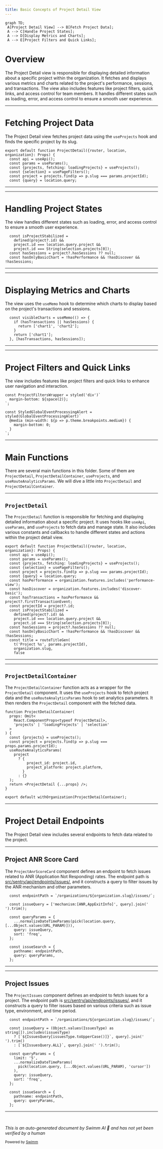 ```yaml
---
title: Basic Concepts of Project Detail View
---
```

```mermaid
graph TD;
 A[Project Detail View] --> B[Fetch Project Data];
 A --> C[Handle Project States];
 A --> D[Display Metrics and Charts];
 A --> E[Project Filters and Quick Links];
```

# Overview

The Project Detail view is responsible for displaying detailed information about a specific project within the organization. It fetches and displays various metrics and charts related to the project's performance, sessions, and transactions. The view also includes features like project filters, quick links, and access control for team members. It handles different states such as loading, error, and access control to ensure a smooth user experience.

<SwmSnippet path="/static/app/views/projectDetail/projectDetail.tsx" line="54">

---

# Fetching Project Data

The Project Detail view fetches project data using the <SwmToken path="static/app/views/projectDetail/projectDetail.tsx" pos="57:15:15" line-data="  const {projects, fetching: loadingProjects} = useProjects();">`useProjects`</SwmToken> hook and finds the specific project by its slug.

```tsx
export default function ProjectDetail({router, location, organization}: Props) {
  const api = useApi();
  const params = useParams();
  const {projects, fetching: loadingProjects} = useProjects();
  const {selection} = usePageFilters();
  const project = projects.find(p => p.slug === params.projectId);
  const {query} = location.query;
```

---

</SwmSnippet>

<SwmSnippet path="/static/app/views/projectDetail/projectDetail.tsx" line="65">

---

# Handling Project States

The view handles different states such as loading, error, and access control to ensure a smooth user experience.

```tsx
  const isProjectStabilized =
    defined(project?.id) &&
    project.id === location.query.project &&
    project.id === String(selection.projects[0]);
  const hasSessions = project?.hasSessions ?? null;
  const hasOnlyBasicChart = !hasPerformance && !hasDiscover && !hasSessions;
```

---

</SwmSnippet>

<SwmSnippet path="/static/app/views/projectDetail/projectDetail.tsx" line="77">

---

# Displaying Metrics and Charts

The view uses the <SwmToken path="static/app/views/projectDetail/projectDetail.tsx" pos="77:7:7" line-data="  const visibleCharts = useMemo(() =&gt; {">`useMemo`</SwmToken> hook to determine which charts to display based on the project's transactions and sessions.

```tsx
  const visibleCharts = useMemo(() => {
    if (hasTransactions || hasSessions) {
      return ['chart1', 'chart2'];
    }
    return ['chart1'];
  }, [hasTransactions, hasSessions]);
```

---

</SwmSnippet>

<SwmSnippet path="/static/app/views/projectDetail/projectDetail.tsx" line="293">

---

# Project Filters and Quick Links

The view includes features like project filters and quick links to enhance user navigation and interaction.

```tsx
const ProjectFiltersWrapper = styled('div')`
  margin-bottom: ${space(2)};
`;

const StyledGlobalEventProcessingAlert = styled(GlobalEventProcessingAlert)`
  @media (min-width: ${p => p.theme.breakpoints.medium}) {
    margin-bottom: 0;
  }
`;
```

---

</SwmSnippet>

# Main Functions

There are several main functions in this folder. Some of them are <SwmToken path="static/app/views/projectDetail/projectDetail.tsx" pos="54:6:6" line-data="export default function ProjectDetail({router, location, organization}: Props) {">`ProjectDetail`</SwmToken>, <SwmToken path="static/app/views/projectDetail/index.tsx" pos="7:2:2" line-data="function ProjectDetailContainer(">`ProjectDetailContainer`</SwmToken>, <SwmToken path="static/app/views/projectDetail/projectDetail.tsx" pos="57:15:15" line-data="  const {projects, fetching: loadingProjects} = useProjects();">`useProjects`</SwmToken>, and <SwmToken path="static/app/views/projectDetail/index.tsx" pos="15:1:1" line-data="  useRouteAnalyticsParams(">`useRouteAnalyticsParams`</SwmToken>. We will dive a little into <SwmToken path="static/app/views/projectDetail/projectDetail.tsx" pos="54:6:6" line-data="export default function ProjectDetail({router, location, organization}: Props) {">`ProjectDetail`</SwmToken> and <SwmToken path="static/app/views/projectDetail/index.tsx" pos="7:2:2" line-data="function ProjectDetailContainer(">`ProjectDetailContainer`</SwmToken>.

<SwmSnippet path="/static/app/views/projectDetail/projectDetail.tsx" line="54">

---

## <SwmToken path="static/app/views/projectDetail/projectDetail.tsx" pos="54:6:6" line-data="export default function ProjectDetail({router, location, organization}: Props) {">`ProjectDetail`</SwmToken>

The <SwmToken path="static/app/views/projectDetail/projectDetail.tsx" pos="54:6:6" line-data="export default function ProjectDetail({router, location, organization}: Props) {">`ProjectDetail`</SwmToken> function is responsible for fetching and displaying detailed information about a specific project. It uses hooks like <SwmToken path="static/app/views/projectDetail/projectDetail.tsx" pos="55:7:7" line-data="  const api = useApi();">`useApi`</SwmToken>, <SwmToken path="static/app/views/projectDetail/projectDetail.tsx" pos="56:7:7" line-data="  const params = useParams();">`useParams`</SwmToken>, and <SwmToken path="static/app/views/projectDetail/projectDetail.tsx" pos="57:15:15" line-data="  const {projects, fetching: loadingProjects} = useProjects();">`useProjects`</SwmToken> to fetch data and manage state. It also includes various constants and callbacks to handle different states and actions within the project detail view.

```tsx
export default function ProjectDetail({router, location, organization}: Props) {
  const api = useApi();
  const params = useParams();
  const {projects, fetching: loadingProjects} = useProjects();
  const {selection} = usePageFilters();
  const project = projects.find(p => p.slug === params.projectId);
  const {query} = location.query;
  const hasPerformance = organization.features.includes('performance-view');
  const hasDiscover = organization.features.includes('discover-basic');
  const hasTransactions = hasPerformance && project?.firstTransactionEvent;
  const projectId = project?.id;
  const isProjectStabilized =
    defined(project?.id) &&
    project.id === location.query.project &&
    project.id === String(selection.projects[0]);
  const hasSessions = project?.hasSessions ?? null;
  const hasOnlyBasicChart = !hasPerformance && !hasDiscover && !hasSessions;
  const title = routeTitleGen(
    t('Project %s', params.projectId),
    organization.slug,
    false
```

---

</SwmSnippet>

<SwmSnippet path="/static/app/views/projectDetail/index.tsx" line="7">

---

## <SwmToken path="static/app/views/projectDetail/index.tsx" pos="7:2:2" line-data="function ProjectDetailContainer(">`ProjectDetailContainer`</SwmToken>

The <SwmToken path="static/app/views/projectDetail/index.tsx" pos="7:2:2" line-data="function ProjectDetailContainer(">`ProjectDetailContainer`</SwmToken> function acts as a wrapper for the <SwmToken path="static/app/views/projectDetail/index.tsx" pos="9:7:7" line-data="    React.ComponentProps&lt;typeof ProjectDetail&gt;,">`ProjectDetail`</SwmToken> component. It uses the <SwmToken path="static/app/views/projectDetail/index.tsx" pos="13:9:9" line-data="  const {projects} = useProjects();">`useProjects`</SwmToken> hook to fetch project data and the <SwmToken path="static/app/views/projectDetail/index.tsx" pos="15:1:1" line-data="  useRouteAnalyticsParams(">`useRouteAnalyticsParams`</SwmToken> hook to set analytics parameters. It then renders the <SwmToken path="static/app/views/projectDetail/index.tsx" pos="9:7:7" line-data="    React.ComponentProps&lt;typeof ProjectDetail&gt;,">`ProjectDetail`</SwmToken> component with the fetched data.

```tsx
function ProjectDetailContainer(
  props: Omit<
    React.ComponentProps<typeof ProjectDetail>,
    'projects' | 'loadingProjects' | 'selection'
  >
) {
  const {projects} = useProjects();
  const project = projects.find(p => p.slug === props.params.projectId);
  useRouteAnalyticsParams(
    project
      ? {
          project_id: project.id,
          project_platform: project.platform,
        }
      : {}
  );
  return <ProjectDetail {...props} />;
}

export default withOrganization(ProjectDetailContainer);
```

---

</SwmSnippet>

# Project Detail Endpoints

The Project Detail view includes several endpoints to fetch data related to the project.

<SwmSnippet path="/static/app/views/projectDetail/projectScoreCards/projectAnrScoreCard.tsx" line="149">

---

## Project ANR Score Card

The <SwmToken path="static/app/views/projectDetail/projectScoreCards/projectAnrScoreCard.tsx" pos="35:4:4" line-data="export function ProjectAnrScoreCard({">`ProjectAnrScoreCard`</SwmToken> component defines an endpoint to fetch issues related to ANR (Application Not Responding) rates. The endpoint path is <SwmPath>[src/sentry/api/endpoints/issues/](src/sentry/api/endpoints/issues/)</SwmPath>, and it constructs a query to filter issues by the ANR mechanism and other parameters.

```tsx
  const endpointPath = `/organizations/${organization.slug}/issues/`;

  const issueQuery = ['mechanism:[ANR,AppExitInfo]', query].join(' ').trim();

  const queryParams = {
    ...normalizeDateTimeParams(pick(location.query, [...Object.values(URL_PARAM)])),
    query: issueQuery,
    sort: 'freq',
  };

  const issueSearch = {
    pathname: endpointPath,
    query: queryParams,
  };
```

---

</SwmSnippet>

<SwmSnippet path="/static/app/views/projectDetail/projectIssues.tsx" line="164">

---

## Project Issues

The <SwmToken path="static/app/views/projectDetail/projectDetail.tsx" pos="39:2:2" line-data="import ProjectIssues from &#39;./projectIssues&#39;;">`ProjectIssues`</SwmToken> component defines an endpoint to fetch issues for a project. The endpoint path is <SwmPath>[src/sentry/api/endpoints/issues/](src/sentry/api/endpoints/issues/)</SwmPath>, and it constructs a query to filter issues based on various criteria such as issue type, environment, and time period.

```tsx
  const endpointPath = `/organizations/${organization.slug}/issues/`;

  const issueQuery = (Object.values(IssuesType) as string[]).includes(issuesType)
    ? [`${IssuesQuery[issuesType.toUpperCase()]}`, query].join(' ').trim()
    : [`${IssuesQuery.ALL}`, query].join(' ').trim();

  const queryParams = {
    limit: '5',
    ...normalizeDateTimeParams(
      pick(location.query, [...Object.values(URL_PARAM), 'cursor'])
    ),
    query: issueQuery,
    sort: 'freq',
  };

  const issueSearch = {
    pathname: endpointPath,
    query: queryParams,
  };
```

---

</SwmSnippet>

&nbsp;

*This is an auto-generated document by Swimm AI 🌊 and has not yet been verified by a human*

<SwmMeta version="3.0.0" repo-id="Z2l0aHViJTNBJTNBc2VudHJ5LWRlbW8tMSUzQSUzQVN3aW1tLURlbW8=" repo-name="sentry-demo-1" doc-type="overview"><sup>Powered by [Swimm](/)</sup></SwmMeta>
